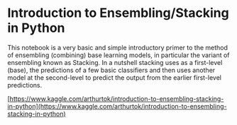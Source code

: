 # Introduction to Ensembling/Stacking in Python

This notebook is a very basic and simple introductory primer to the method of ensembling \(combining\) base learning models, in particular the variant of ensembling known as Stacking. In a nutshell stacking uses as a first-level \(base\), the predictions of a few basic classifiers and then uses another model at the second-level to predict the output from the earlier first-level predictions.

[https://www.kaggle.com/arthurtok/introduction-to-ensembling-stacking-in-python](https://www.kaggle.com/arthurtok/introduction-to-ensembling-stacking-in-python)



